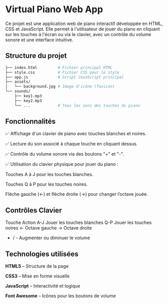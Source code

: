 # Virtual Piano Web App
Ce projet est une application web de piano interactif développée en HTML, CSS et JavaScript. Elle permet à l'utilisateur de jouer du piano en cliquant sur les touches à l'écran ou via le clavier, avec un contrôle du volume sonore et une interface intuitive.

## Structure du projet

```bash
├── index.html         # Fichier principal HTML
├── style.css          # Fichier CSS pour le style
├── app.js             # Script JavaScript principal
├── assets/
│   └── background.jpg # Image d'icône (favicon)
└── sounds/
    ├── key1.mp3
    ├── key2.mp3
    └── ...            # Tous les sons des touches du piano
```  
## Fonctionnalités
✅ Affichage d'un clavier de piano avec touches blanches et noires.

✅ Lecture du son associé à chaque touche en cliquant dessus.

✅ Contrôle du volume sonore via des boutons "+" et "-".

✅ Utilisation du clavier physique pour jouer du piano :

Touches A à J pour les touches blanches.

Touches Q à P pour les touches noires.

Flèche gauche (←) et flèche droite (→) pour changer l’octave jouée.

## Contrôles Clavier

Touche	Action
A-J	Jouer les touches blanches
Q-P	Jouer les touches noires
←	Octave gauche
→	Octave droite
+ / -	Augmenter ou diminuer le volume


## Technologies utilisées
**HTML5** – Structure de la page

**CSS3** – Mise en forme visuelle

**JavaScript** – Interactivité et logique

**Font Awesome** – Icônes pour les boutons de volume

